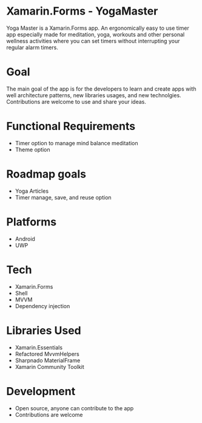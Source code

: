# Xamarin.Forms - YogaMaster

Yoga Master is a Xamarin.Forms app. An ergonomically easy to use timer app especially made for meditation, yoga, workouts and other personal wellness activities where you can set timers without interrupting your regular alarm timers.

# Goal

The main goal of the app is for the developers to learn and create apps with well architecture patterns, new libraries usages, and new technolgies.
Contributions are welcome to use and share your ideas.

# Functional Requirements

* Timer option to manage mind balance meditation
* Theme option

# Roadmap goals

* Yoga Articles
* Timer manage, save, and reuse option

# Platforms

* Android
* UWP

# Tech

* Xamarin.Forms
* Shell
* MVVM
* Dependency injection

# Libraries Used

* Xamarin.Essentials
* Refactored MvvmHelpers
* Sharpnado MaterialFrame
* Xamarin Community Toolkit


# Development

* Open source, anyone can contribute to the app
* Contributions are welcome


